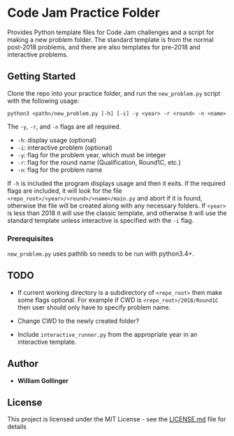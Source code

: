 # Code Jam Practice Folder

Provides Python template files for Code Jam challenges and a script for making a new problem folder. The standard template is from the normal post-2018 problems, and there are also templates for pre-2018 and interactive problems.

## Getting Started

Clone the repo into your practice folder, and run the `new_problem.py` script with the following usage:

    python3 <path>/new_problem.py [-h] [-i] -y <year> -r <round> -n <name>

The `-y`, `-r`, and `-n` flags are all required.

* `-h`: display usage (optional)
* `-i`: interactive problem (optional)
* `-y`: flag for the problem year, which must be integer
* `-r`: flag for the round name (Qualification, Round1C, etc.)
* `-n`: flag for the problem name

If `-h` is included the program displays usage and then it exits. If the required flags are included, it will look for the file `<repo_root>/<year>/<round>/<name>/main.py` and abort if it is found, otherwise the file will be created along with any necessary folders. If `<year>` is less than 2018 it will use the classic template, and otherwise it will use the standard template unless interactive is specified with the `-i` flag.

### Prerequisites
`new_problem.py` uses pathlib so needs to be run with python3.4+.

## TODO

* If current working directory is a subdirectory of `<repo_root>` then make some flags optional. For example if CWD is `<repo_root>/2018/Round1C` then user should only have to specify problem name.

* Change CWD to the newly created folder?

* Include `interactive_runner.py` from the appropriate year in an interactive template.

## Author

* **William Gollinger**

## License

This project is licensed under the MIT License - see the [LICENSE.md](LICENSE.md) file for details
